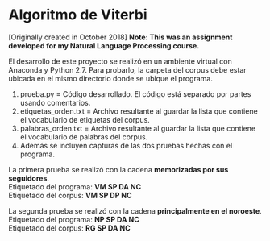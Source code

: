 # Algoritmo de Viterbi

[Originally created in October 2018]
**Note: This was an assignment developed for my Natural Language Processing course.**

El desarrollo de este proyecto se realizó en un ambiente virtual con Anaconda y Python 2.7.
Para probarlo, la carpeta del corpus debe estar ubicada en el mismo directorio donde se ubique el programa.

1) prueba.py = Código desarrollado. El código está separado por partes usando comentarios.
2) etiquetas_orden.txt = Archivo resultante al guardar la lista que contiene el vocabulario de etiquetas del corpus.
3) palabras_orden.txt = Archivo resultante al guardar la lista que contiene el vocabulario de palabras del corpus.
4) Además se incluyen capturas de las dos pruebas hechas con el programa.

La primera prueba se realizó con la cadena **memorizadas por sus seguidores**.   
Etiquetado del programa: **VM SP DA NC**   
Etiquetado del corpus: **VM SP DP NC**

La segunda prueba se realizó con la cadena **principalmente en el noroeste**.   
Etiquetado del programa: **NP SP DA NC**   
Etiquetado del corpus: **RG SP DA NC**
